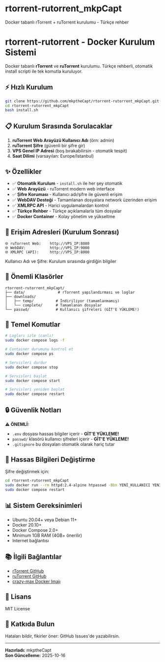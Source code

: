 # rtorrent-rutorrent_mkpCapt
Docker tabanlı rTorrent + ruTorrent kurulumu - Türkçe rehber

# rtorrent-rutorrent - Docker Kurulum Sistemi

Docker tabanlı **rTorrent** ve **ruTorrent** kurulumu. Türkçe rehberli, otomatik install scripti ile tek komutla kuruluyor.

## ⚡ Hızlı Kurulum
```bash
git clone https://github.com/mkptheCapt/rtorrent-rutorrent_mkpCapt.git
cd rtorrent-rutorrent_mkpCapt
bash install.sh
```

## 📋 Kurulum Sırasında Sorulacaklar

1. **ruTorrent Web Arayüzü Kullanıcı Adı** (örn: admin)
2. **ruTorrent Şifre** (güvenli bir şifre gir)
3. **VPS Genel IP Adresi** (boş bırakabilirsin - otomatik tespit)
4. **Saat Dilimi** (varsayılan: Europe/Istanbul)

## ✨ Özellikler

- ✅ **Otomatik Kurulum** - `install.sh` ile her şey otomatik
- ✅ **Web Arayüzü** - ruTorrent modern web interface
- ✅ **Şifre Koruması** - Kullanıcı adı/şifre ile güvenli erişim
- ✅ **WebDAV Desteği** - Tamamlanan dosyalara network üzerinden erişim
- ✅ **XMLRPC API** - Harici uygulamalardan kontrol
- ✅ **Türkçe Rehber** - Türkçe açıklamalarla tüm dosyalar
- ✅ **Docker Container** - Kolay yönetim ve yükseltme

## 📂 Erişim Adresleri (Kurulum Sonrası)
```
🌐 ruTorrent Web:    http://VPS_IP:8080
🌐 WebDAV:           http://VPS_IP:9000
🌐 XMLRPC (API):     http://VPS_IP:8000
```

Kullanıcı Adı ve Şifre: Kurulum sırasında girdiğin bilgiler

## 📁 Önemli Klasörler
```
rtorrent-rutorrent_mkpCapt/
├── data/               # rTorrent yapılandırması ve loglar
├── downloads/
│   ├── temp/          # İndiriliyor (tamamlanmamış)
│   └── complete/      # Tamamlanan dosyalar
└── passwd/            # Kullanıcı şifreleri (GİT'E YÜKLEME!)
```

## 🔧 Temel Komutlar
```bash
# Logları izle (canlı)
sudo docker compose logs -f

# Container durumunu kontrol et
sudo docker compose ps

# Servisleri durdur
sudo docker compose stop

# Servisleri başlat
sudo docker compose start

# Servisleri yeniden başlat
sudo docker compose restart
```

## 🔒 Güvenlik Notları

⚠️ **ÖNEMLİ:**
- `.env` dosyası hassas bilgiler içerir - **GİT'E YÜKLEME!**
- `passwd/` klasörü kullanıcı şifreleri içerir - **GİT'E YÜKLEME!**
- `.gitignore` bu dosyaları otomatik olarak hariç tutar

## 🔄 Hassas Bilgileri Değiştirme

Şifre değiştirmek için:
```bash
cd rtorrent-rutorrent_mkpCapt
sudo docker run --rm httpd:2.4-alpine htpasswd -Bbn YENİ_KULLANICI YENİ_ŞİFRE | sudo tee passwd/rutorrent.htpasswd
sudo docker compose restart
```

## 📊 Sistem Gereksinimleri

- Ubuntu 20.04+ veya Debian 11+
- Docker 20.10+
- Docker Compose 2.0+
- Minimum 1GB RAM (4GB+ önerilir)
- Internet bağlantısı

## 📚 İlgili Bağlantılar

- [rTorrent GitHub](https://github.com/rakshasa/rtorrent)
- [ruTorrent GitHub](https://github.com/Novik/ruTorrent)
- [crazy-max Docker Imajı](https://github.com/crazy-max/docker-rtorrent-rutorrent)

## 📝 Lisans

MIT License

## 🤝 Katkıda Bulun

Hataları bildir, fikirler öner: GitHub Issues'de yazabilirsin.

---

**Hazırladı:** mkptheCapt  
**Son Güncelleme:** 2025-10-16

